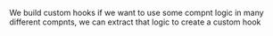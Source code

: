 We build custom hooks if we want to use some compnt logic in many different compnts, we can extract that logic to create a custom hook